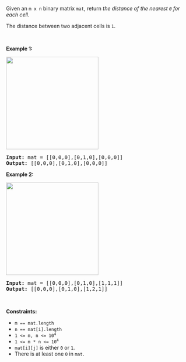 Given an `` m x n `` binary matrix `` mat ``, return _the distance of the nearest _`` 0 ``_ for each cell_.

The distance between two adjacent cells is `` 1 ``.

&nbsp;

__Example 1:__

<img alt="" src="https://assets.leetcode.com/uploads/2021/04/24/01-1-grid.jpg" style="width: 253px; height: 253px;"/>

<pre>
<strong>Input:</strong> mat = [[0,0,0],[0,1,0],[0,0,0]]
<strong>Output:</strong> [[0,0,0],[0,1,0],[0,0,0]]
</pre>

__Example 2:__

<img alt="" src="https://assets.leetcode.com/uploads/2021/04/24/01-2-grid.jpg" style="width: 253px; height: 253px;"/>

<pre>
<strong>Input:</strong> mat = [[0,0,0],[0,1,0],[1,1,1]]
<strong>Output:</strong> [[0,0,0],[0,1,0],[1,2,1]]
</pre>

&nbsp;

__Constraints:__

*   `` m == mat.length ``
*   `` n == mat[i].length ``
*   <code>1 &lt;= m, n &lt;= 10<sup>4</sup></code>
*   <code>1 &lt;= m * n &lt;= 10<sup>4</sup></code>
*   `` mat[i][j] `` is either `` 0 `` or `` 1 ``.
*   There is at least one `` 0 `` in `` mat ``.